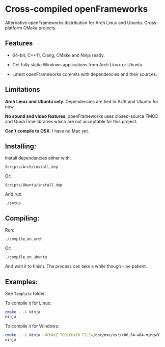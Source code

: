 Cross-compiled openFrameworks
=============================

Alternative openFrameworks distribution for Arch Linux and Ubuntu. Cross-platform CMake projects.

Features
--------

 - 64-bit, C++11, Clang, CMake and Ninja ready.

 - Get fully static Windows applications from Arch Linux or Ubuntu.

 - Latest openFrameworks commits with dependencies and their sources.

Limitations
-----------

<b>Arch Linux and Ubuntu only</b>. Dependencies are tied to AUR and Ubuntu for now.

<b>No sound and video features</b>. openFrameworks uses closed-source FMOD and QuickTime libraries which are not acceptable for this project.

<b>Can't compile to OSX</b>. I have no Mac yet.

Installing:
----------
Install dependencies either with:
<pre><code>Scripts/Arch/install_dep</pre></code>

Or:
<pre><code>Scripts/Ubuntu/install_dep</pre></code>

And run:
<pre><code>./setup</pre></code>

Compiling:
---------
Run:
<pre><code>./compile_on_arch</pre></code>

Or:
<pre><code>./compile_on_ubuntu</pre></code>

And wait it to finish. The process can take a while though - be patient.

Examples:
--------
See ```Template``` folder.

To compile it for Linux:
```bash
cmake . -G Ninja
ninja
```

To compile it for Windows:
```bash
cmake . -G Ninja -DCMAKE_TOOLCHAIN_FILE=/opt/mxe/usr/x86_64-w64-mingw32.static/share/cmake/mxe-conf.cmake
ninja
```

